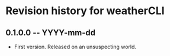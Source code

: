 # Revision history for weatherCLI

## 0.1.0.0 -- YYYY-mm-dd

* First version. Released on an unsuspecting world.
